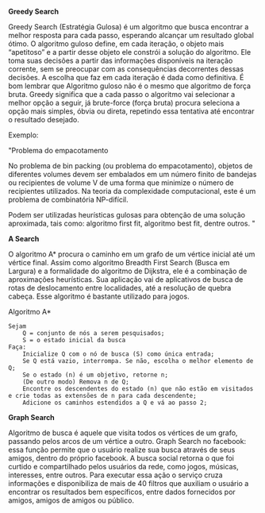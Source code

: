 **Greedy Search**

Greedy Search (Estratégia Gulosa) é um algoritmo que busca encontrar a melhor resposta para cada passo, esperando alcançar um resultado global ótimo. O algoritmo guloso define, em cada iteração, o objeto mais “apetitoso” e a partir desse objeto ele constrói a solução do algoritmo. Ele toma suas decisões a partir das informações disponíveis na iteração corrente, sem se preocupar com as consequências decorrentes dessas decisões. A escolha que faz em cada iteração é dada como definitiva.
É bom lembrar que Algoritmo guloso não é o mesmo que algoritmo de força bruta. Greedy significa que a cada passo o algoritmo vai selecionar a melhor opção a seguir, já brute-force (força bruta) procura seleciona a opção mais simples, óbvia ou direta, repetindo essa tentativa até encontrar o resultado desejado.

Exemplo:

"Problema do empacotamento

No problema de bin packing (ou problema do empacotamento), objetos de diferentes volumes devem ser embalados em um número finito de bandejas ou recipientes de volume V de uma forma que minimize o número de recipientes utilizados. Na teoria da complexidade computacional, este é um problema de combinatória NP-difícil.

Podem ser utilizadas heurísticas gulosas para obtenção de uma solução aproximada, tais como: algoritmo first fit, algoritmo best fit, dentre outros. "

**A Search**

O algoritmo A* procura o caminho em um grafo de um vértice inicial até um vértice final. Assim como algoritmo Breadth First Search (Busca em Largura) e a formalidade do algoritmo de Dijkstra, ele é a combinação de aproximações heurísticas.
Sua aplicação vai de aplicativos de busca de rotas de deslocamento entre localidades, até a resolução de quebra cabeça. Esse algoritmo é bastante utilizado para jogos.

Algoritmo A*
    
    Sejam
        Q = conjunto de nós a serem pesquisados;
        S = o estado inicial da busca
    Faça:
        Inicialize Q com o nó de busca (S) como única entrada;
        Se Q está vazio, interrompa. Se não, escolha o melhor elemento de Q;
        Se o estado (n) é um objetivo, retorne n;
        (De outro modo) Remova n de Q;
        Encontre os descendentes do estado (n) que não estão em visitados e crie todas as extensões de n para cada descendente;
        Adicione os caminhos estendidos a Q e vá ao passo 2;
    
**Graph Search**

Algoritmo de busca é aquele que visita todos os vértices de um grafo, passando pelos arcos de um vértice a outro. 
Graph Search no facebook: essa função permite que o usuário realize sua busca através de seus amigos, dentro do próprio facebook. A busca social retorna o que foi curtido e compartilhado pelos usuários da rede, como jogos, músicas, interesses, entre outros. Para executar essa ação o serviço cruza informações e disponibiliza de mais de 40 filtros que auxiliam o usuário a encontrar os resultados bem específicos, entre dados fornecidos por amigos, amigos de amigos ou público.

